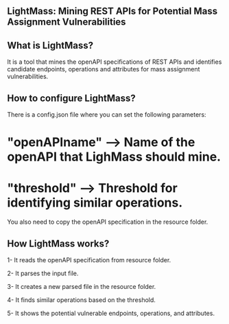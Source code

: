 ## LightMass: Mining REST APIs for Potential Mass Assignment Vulnerabilities

## What is LightMass?
It is a tool that mines the openAPI specifications of REST APIs and identifies candidate endpoints, operations and attributes for mass assignment vulnerabilities.

## How to configure LightMass?
There is a config.json file where you can set the following parameters: 

# "openAPIname" --> Name of the openAPI that LighMass should mine. 

# "threshold" --> Threshold for identifying similar operations.

You also need to copy the openAPI specification in the resource folder.

## How LightMass works?
1- It reads the openAPI specification from resource folder.

2- It parses the input file.

3- It creates a new parsed file in the resource folder.

4- It finds similar operations based on the threshold.

5- It shows the potential vulnerable endpoints, operations, and attributes.